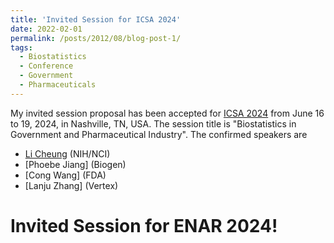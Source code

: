 ```yaml
---
title: 'Invited Session for ICSA 2024'
date: 2022-02-01
permalink: /posts/2012/08/blog-post-1/
tags:
  - Biostatistics
  - Conference
  - Government
  - Pharmaceuticals
---
```


My invited session proposal has been accepted for [ICSA 2024](https://symposium2024.icsa.org/) from June 16 to 19, 2024, in Nashville, TN, USA. 
The session title is "Biostatistics in Government and Pharmaceutical Industry". The confirmed speakers are
- [Li Cheung](https://dceg.cancer.gov/about/staff-directory/cheung-li) (NIH/NCI)
- [Phoebe Jiang] (Biogen)
- [Cong Wang] (FDA)
- [Lanju Zhang] (Vertex)


Invited Session for ENAR 2024!
=====
